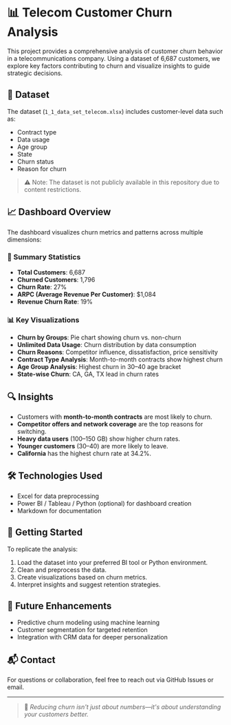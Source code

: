 # 📊 Telecom Customer Churn Analysis

This project provides a comprehensive analysis of customer churn behavior in a telecommunications company. Using a dataset of 6,687 customers, we explore key factors contributing to churn and visualize insights to guide strategic decisions.

## 📁 Dataset

The dataset (`1_1_data_set_telecom.xlsx`) includes customer-level data such as:
- Contract type
- Data usage
- Age group
- State
- Churn status
- Reason for churn

> ⚠️ Note: The dataset is not publicly available in this repository due to content restrictions.

## 📈 Dashboard Overview

The dashboard visualizes churn metrics and patterns across multiple dimensions:

### 🔢 Summary Statistics
- **Total Customers**: 6,687  
- **Churned Customers**: 1,796  
- **Churn Rate**: 27%  
- **ARPC (Average Revenue Per Customer)**: $1,084  
- **Revenue Churn Rate**: 19%

### 📊 Key Visualizations
- **Churn by Groups**: Pie chart showing churn vs. non-churn
- **Unlimited Data Usage**: Churn distribution by data consumption
- **Churn Reasons**: Competitor influence, dissatisfaction, price sensitivity
- **Contract Type Analysis**: Month-to-month contracts show highest churn
- **Age Group Analysis**: Highest churn in 30–40 age bracket
- **State-wise Churn**: CA, GA, TX lead in churn rates

## 🔍 Insights
- Customers with **month-to-month contracts** are most likely to churn.
- **Competitor offers and network coverage** are the top reasons for switching.
- **Heavy data users** (100–150 GB) show higher churn rates.
- **Younger customers** (30–40) are more likely to leave.
- **California** has the highest churn rate at 34.2%.

## 🛠️ Technologies Used
- Excel for data preprocessing
- Power BI / Tableau / Python (optional) for dashboard creation
- Markdown for documentation

## 🚀 Getting Started
To replicate the analysis:
1. Load the dataset into your preferred BI tool or Python environment.
2. Clean and preprocess the data.
3. Create visualizations based on churn metrics.
4. Interpret insights and suggest retention strategies.

## 📌 Future Enhancements
- Predictive churn modeling using machine learning
- Customer segmentation for targeted retention
- Integration with CRM data for deeper personalization

## 📬 Contact
For questions or collaboration, feel free to reach out via GitHub Issues or email.

---

> 📢 _Reducing churn isn't just about numbers—it's about understanding your customers better._

